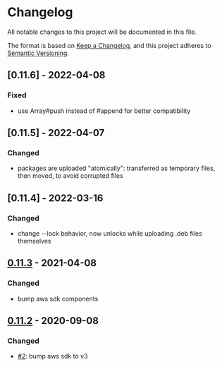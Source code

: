 # Changelog
All notable changes to this project will be documented in this file.

The format is based on [Keep a Changelog](https://keepachangelog.com/en/1.0.0/),
and this project adheres to [Semantic Versioning](https://semver.org/spec/v2.0.0.html).

## [0.11.6] - 2022-04-08
### Fixed
* use Array#push instead of #append for better compatibility

## [0.11.5] - 2022-04-07
### Changed
* packages are uploaded "atomically": transferred as temporary files, then
    moved, to avoid corrupted files

## [0.11.4] - 2022-03-16
### Changed
* change --lock behavior, now unlocks while uploading .deb files themselves

## [0.11.3] - 2021-04-08
### Changed
* bump aws sdk components

[0.11.3]: https://github.com/deb-s3/deb-s3/compare/0.11.2...0.11.3

## [0.11.2] - 2020-09-08
### Changed
* [#2](https://github.com/deb-s3/deb-s3/pull/2): bump aws sdk to v3

[0.11.2]: https://github.com/deb-s3/deb-s3/compare/0.11.1...0.11.2
